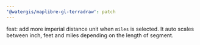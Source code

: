 ```yaml
---
'@watergis/maplibre-gl-terradraw': patch
---
```


feat: add more imperial distance unit when `miles` is selected. It auto scales between inch, feet and miles depending on the length of segment.
